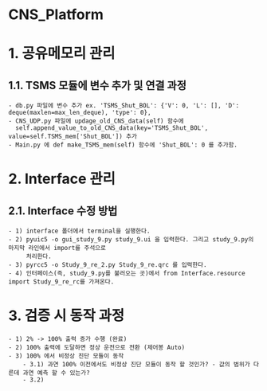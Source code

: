 # CNS_Platform

# 1. 공유메모리 관리
## 1.1. TSMS 모듈에 변수 추가 및 연결 과정
    - db.py 파일에 변수 추가 ex. 'TSMS_Shut_BOL': {'V': 0, 'L': [], 'D': deque(maxlen=max_len_deque), 'type': 0},
    - CNS_UDP.py 파일에 updage_old_CNS_data(self) 함수에
      self.append_value_to_old_CNS_data(key='TSMS_Shut_BOL', value=self.TSMS_mem['Shut_BOL']) 추가
    - Main.py 에 def make_TSMS_mem(self) 함수에 'Shut_BOL': 0 를 추가함.
# 2. Interface 관리
## 2.1. Interface  수정 방법
    - 1) interface 폴더에서 terminal을 실행한다.
    - 2) pyuic5 -o gui_study_9.py study_9.ui 을 입력한다. 그리고 study_9.py의 마지막 라인에서 import를 주석으로
         처리한다.
    - 3) pyrcc5 -o Study_9_re_2.py Study_9_re.qrc 를 입력한다.
    - 4) 인터페이스(즉, study_9.py를 불러오는 곳)에서 from Interface.resource import Study_9_re_rc를 가져온다.
# 3. 검증 시 동작 과정
    - 1) 2% -> 100% 출력 증가 수행 (완료)
    - 2) 100% 출력에 도달하면 정상 운전으로 전환 (제어봉 Auto)
    - 3) 100% 에서 비정상 진단 모듈이 동작
        - 3.1) 과연 100% 이전에서도 비정상 진단 모듈이 동작 할 것인가? - 값의 범위가 다른데 과연 예측 할 수 있는가?
        - 3.2)
